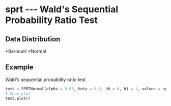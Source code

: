 sprt --- Wald's Sequential Probability Ratio Test
=========================

Data Distribution
-----------------

*Bernoulli
*Normal


Example
-----------

Wald's sequential probability ratio test
```python
test = SPRTNormal(alpha = 0.05, beta = 0.2, h0 = 0, h1 = 1, values = np.array([-0.57534696, 0.60796432, -1.61788271, -0.05556197, 0.51940720]), variance = 1)
# Show plot
test.plot()
```
